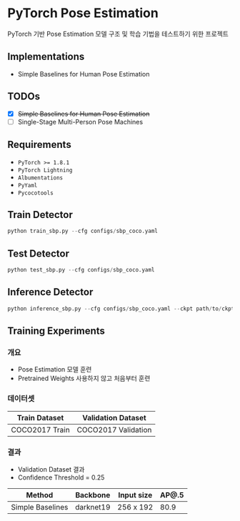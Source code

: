 # PyTorch Pose Estimation
PyTorch 기반 Pose Estimation 모델 구조 및 학습 기법을 테스트하기 위한 프로젝트

## Implementations
 * Simple Baselines for Human Pose Estimation
 
## TODOs
- [x] ~~Simple Baselines for Human Pose Estimation~~
- [ ] Single-Stage Multi-Person Pose Machines

## Requirements
* `PyTorch >= 1.8.1`
* `PyTorch Lightning`
* `Albumentations`
* `PyYaml`
* `Pycocotools`

## Train Detector
```python
python train_sbp.py --cfg configs/sbp_coco.yaml
```

## Test Detector
```python
python test_sbp.py --cfg configs/sbp_coco.yaml
```

## Inference Detector
```python
python inference_sbp.py --cfg configs/sbp_coco.yaml --ckpt path/to/ckpt_file
```

## Training Experiments
### 개요
- Pose Estimation 모델 훈련
- Pretrained Weights 사용하지 않고 처음부터 훈련

### 데이터셋
| Train Dataset | Validation Dataset |
| --- | --- |
| COCO2017 Train | COCO2017 Validation |

### 결과
- Validation Dataset 결과
- Confidence Threshold = 0.25

| Method | Backbone | Input size | AP@.5 |
| --- | --- | --- | --- |
| Simple Baselines | darknet19 | 256 x 192 | 80.9 |
